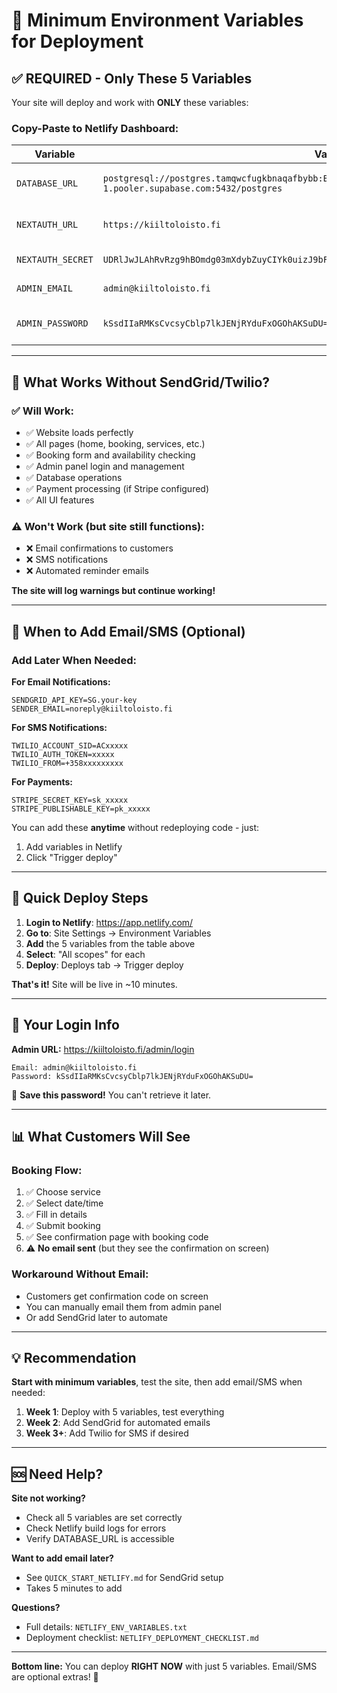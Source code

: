 # 🚀 Minimum Environment Variables for Deployment

## ✅ **REQUIRED - Only These 5 Variables**

Your site will deploy and work with **ONLY** these variables:

### Copy-Paste to Netlify Dashboard:

| Variable | Value | Notes |
|----------|-------|-------|
| `DATABASE_URL` | `postgresql://postgres.tamqwcfugkbnaqafbybb:Beharkabashi1@aws-1-eu-central-1.pooler.supabase.com:5432/postgres` | Your Supabase database |
| `NEXTAUTH_URL` | `https://kiiltoloisto.fi` | Your production domain |
| `NEXTAUTH_SECRET` | `UDRlJwJLAhRvRzg9hBOmdg03mXdybZuyCIYk0uizJ9bFHC/RrjDWAuRcPwcFG+ZnSh2sD4QuOtnUxxw669Xikg==` | Authentication secret |
| `ADMIN_EMAIL` | `admin@kiiltoloisto.fi` | Admin login email |
| `ADMIN_PASSWORD` | `kSsdIIaRMKsCvcsyCblp7lkJENjRYduFxOGOhAKSuDU=` | Admin login password (SAVE THIS!) |

---

## 🎯 What Works Without SendGrid/Twilio?

### ✅ **Will Work:**
- ✅ Website loads perfectly
- ✅ All pages (home, booking, services, etc.)
- ✅ Booking form and availability checking
- ✅ Admin panel login and management
- ✅ Database operations
- ✅ Payment processing (if Stripe configured)
- ✅ All UI features

### ⚠️ **Won't Work (but site still functions):**
- ❌ Email confirmations to customers
- ❌ SMS notifications
- ❌ Automated reminder emails

**The site will log warnings but continue working!**

---

## 📧 When to Add Email/SMS (Optional)

### Add Later When Needed:

**For Email Notifications:**
```
SENDGRID_API_KEY=SG.your-key
SENDER_EMAIL=noreply@kiiltoloisto.fi
```

**For SMS Notifications:**
```
TWILIO_ACCOUNT_SID=ACxxxxx
TWILIO_AUTH_TOKEN=xxxxx
TWILIO_FROM=+358xxxxxxxxx
```

**For Payments:**
```
STRIPE_SECRET_KEY=sk_xxxxx
STRIPE_PUBLISHABLE_KEY=pk_xxxxx
```

You can add these **anytime** without redeploying code - just:
1. Add variables in Netlify
2. Click "Trigger deploy"

---

## 🚀 Quick Deploy Steps

1. **Login to Netlify**: https://app.netlify.com/
2. **Go to**: Site Settings → Environment Variables
3. **Add** the 5 variables from the table above
4. **Select**: "All scopes" for each
5. **Deploy**: Deploys tab → Trigger deploy

**That's it!** Site will be live in ~10 minutes.

---

## 🔐 Your Login Info

**Admin URL:** https://kiiltoloisto.fi/admin/login

```
Email: admin@kiiltoloisto.fi
Password: kSsdIIaRMKsCvcsyCblp7lkJENjRYduFxOGOhAKSuDU=
```

💾 **Save this password!** You can't retrieve it later.

---

## 📊 What Customers Will See

### Booking Flow:
1. ✅ Choose service
2. ✅ Select date/time
3. ✅ Fill in details
4. ✅ Submit booking
5. ✅ See confirmation page with booking code
6. ⚠️ **No email sent** (but they see the confirmation on screen)

### Workaround Without Email:
- Customers get confirmation code on screen
- You can manually email them from admin panel
- Or add SendGrid later to automate

---

## 💡 Recommendation

**Start with minimum variables**, test the site, then add email/SMS when needed:

1. **Week 1**: Deploy with 5 variables, test everything
2. **Week 2**: Add SendGrid for automated emails
3. **Week 3+**: Add Twilio for SMS if desired

---

## 🆘 Need Help?

**Site not working?**
- Check all 5 variables are set correctly
- Check Netlify build logs for errors
- Verify DATABASE_URL is accessible

**Want to add email later?**
- See `QUICK_START_NETLIFY.md` for SendGrid setup
- Takes 5 minutes to add

**Questions?**
- Full details: `NETLIFY_ENV_VARIABLES.txt`
- Deployment checklist: `NETLIFY_DEPLOYMENT_CHECKLIST.md`

---

**Bottom line:** You can deploy **RIGHT NOW** with just 5 variables. Email/SMS are optional extras! 🚀
